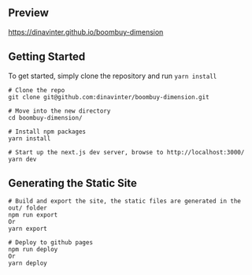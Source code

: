  
## Preview

https://dinavinter.github.io/boombuy-dimension

## Getting Started

To get started, simply clone the repository and run `yarn install`

```
# Clone the repo
git clone git@github.com:dinavinter/boombuy-dimension.git

# Move into the new directory
cd boombuy-dimension/

# Install npm packages
yarn install

# Start up the next.js dev server, browse to http://localhost:3000/
yarn dev
```

## Generating the Static Site

```
# Build and export the site, the static files are generated in the out/ folder
npm run export
Or
yarn export

# Deploy to github pages 
npm run deploy
Or
yarn deploy

```
